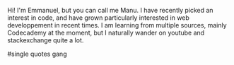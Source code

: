 Hi!
I'm Emmanuel, but you can call me Manu. I have recently picked an interest in code, and have grown particularly interested in web developpement in recent times.
I am learning from multiple sources, mainly Codecademy at the moment, but I naturally wander on youtube and stackexchange quite a lot.

#single quotes gang

